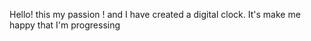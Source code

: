 Hello! this my passion ! and I have created a digital clock.
It's make me happy that  I'm progressing